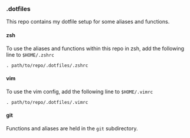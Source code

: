 ### .dotfiles

This repo contains my dotfile setup for some aliases and functions.

#### zsh

To use the aliases and functions within this repo in zsh, add the following line to `$HOME/.zshrc`

```shell
. path/to/repo/.dotfiles/.zshrc
```

#### vim

To use the vim config, add the following line to `$HOME/.vimrc`

```shell
. path/to/repo/.dotfiles/.vimrc
```

#### git

Functions and aliases are held in the `git` subdirectory.
